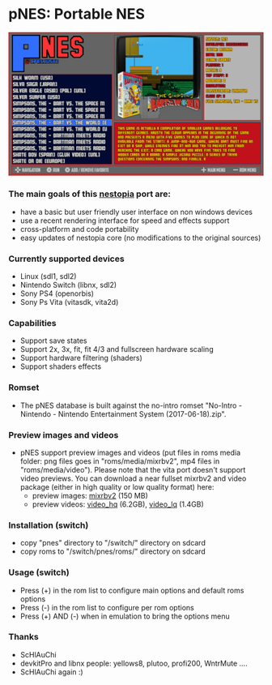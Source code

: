 pNES: Portable NES
===========================

![](https://github.com/Cpasjuste/pemu/raw/master/pnes/data/screenshot.png)


### The main goals of this [nestopia](https://github.com/0ldsk00l/nestopia) port are:

- have a basic but user friendly user interface on non windows devices
- use a recent rendering interface for speed and effects support
- cross-platform and code portability
- easy updates of nestopia core (no modifications to the original sources)

### Currently supported devices

- Linux (sdl1, sdl2)
- Nintendo Switch (libnx, sdl2)
- Sony PS4 (openorbis)
- Sony Ps Vita (vitasdk, vita2d)

### Capabilities
- Support save states
- Support 2x, 3x, fit, fit 4/3 and fullscreen hardware scaling
- Support hardware filtering (shaders)
- Support shaders effects

### Romset
- The pNES database is built against the no-intro romset "No-Intro - Nintendo - Nintendo Entertainment System (2017-06-18).zip".

### Preview images and videos
- pNES support preview images and videos (put files in roms media folder: png files goes in "roms/media/mixrbv2", mp4 files in "roms/media/video"). Please note that the vita port doesn't support video previews.
You can download a near fullset mixrbv2 and video package (either in high quality or low quality format) here:
    - preview images: [mixrbv2](http://files.mydedibox.fr/files/dev/pemu/pnes/pnes_mixrbv2.zip) (150 MB)
    - preview videos: [video_hq](http://files.mydedibox.fr/files/dev/pemu/pnes/pnes_video_hq.zip) (6.2GB), [video_lq](http://files.mydedibox.fr/files/dev/pemu/pnes/pnes_video_lq.zip) (1.4GB)

### Installation (switch)
- copy "pnes" directory to "/switch/" directory on sdcard
- copy roms to "/switch/pnes/roms/" directory on sdcard

### Usage (switch)
- Press (+) in the rom list to configure main options and default roms options
- Press (-) in the rom list to configure per rom options
- Press (+) AND (-) when in emulation to bring the options menu

### Thanks
- ScHlAuChi
- devkitPro and libnx people: yellows8, plutoo, profi200, WntrMute ....
- ScHlAuChi again :)
